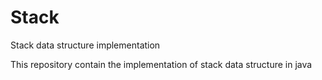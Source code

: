 # Stack
Stack data structure implementation

This repository contain the implementation of stack data structure in java
